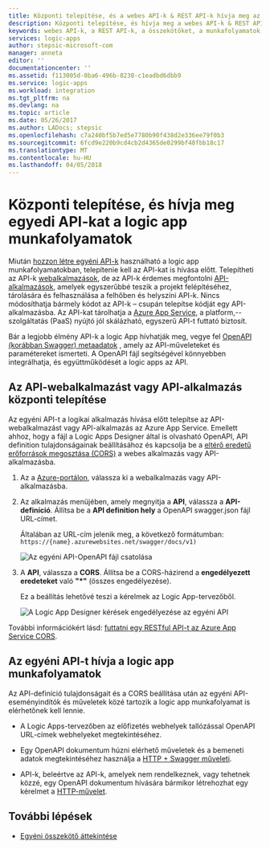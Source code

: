 ```yaml
---
title: Központi telepítése, és a webes API-k & REST API-k hívja meg az Azure Logic Apps |} Microsoft Docs
description: Központi telepítése, és hívja meg a webes API-k & REST API-k a rendszer az Azure Logic Apps integrációs munkafolyamatok
keywords: webes API-k, a REST API-k, a összekötőket, a munkafolyamatok, a rendszer integrációja, hitelesítéshez
services: logic-apps
author: stepsic-microsoft-com
manager: anneta
editor: ''
documentationcenter: ''
ms.assetid: f113005d-0ba6-496b-8230-c1eadbd6dbb9
ms.service: logic-apps
ms.workload: integration
ms.tgt_pltfrm: na
ms.devlang: na
ms.topic: article
ms.date: 05/26/2017
ms.author: LADocs; stepsic
ms.openlocfilehash: c7a240bf5b7ed5e7780b90f438d2e336ee79f0b3
ms.sourcegitcommit: 6fcd9e220b9cd4cb2d4365de0299bf48fbb18c17
ms.translationtype: MT
ms.contentlocale: hu-HU
ms.lasthandoff: 04/05/2018
---
```

# <a name="deploy-and-call-custom-apis-from-logic-app-workflows"></a>Központi telepítése, és hívja meg egyedi API-kat a logic app munkafolyamatok

Miután [hozzon létre egyéni API-k](./logic-apps-create-api-app.md) használható a logic app munkafolyamatokban, telepítenie kell az API-kat is hívása előtt. Telepítheti az API-k [webalkalmazások](../app-service/app-service-web-overview.md), de az API-k érdemes megfontolni [API-alkalmazások](../app-service/app-service-web-tutorial-rest-api.md), amelyek egyszerűbbé teszik a projekt felépítéséhez, tárolására és felhasználása a felhőben és helyszíni API-k. Nincs módosíthatja bármely kódot az API-k – csupán telepítse kódját egy API-alkalmazásba. Az API-kat tárolhatja a [Azure App Service](../app-service/app-service-web-overview.md), a platform,--szolgáltatás (PaaS) nyújtó jól skálázható, egyszerű API-t futtató biztosít.

Bár a legjobb élmény API-k a logic App hívhatják meg, vegye fel [OpenAPI (korábban Swagger) metaadatok](http://swagger.io/specification/) , amely az API-műveleteket és paramétereket ismerteti. A OpenAPI fájl segítségével könnyebben integrálhatja, és együttműködését a logic apps az API.

## <a name="deploy-your-api-as-a-web-app-or-api-app"></a>Az API-webalkalmazást vagy API-alkalmazás központi telepítése

Az egyéni API-t a logikai alkalmazás hívása előtt telepítse az API-webalkalmazást vagy API-alkalmazás az Azure App Service. Emellett ahhoz, hogy a fájl a Logic Apps Designer által is olvasható OpenAPI, API definition tulajdonságainak beállításához és kapcsolja be a [eltérő eredetű erőforrások megosztása (CORS)](../app-service/app-service-web-overview.md) a webes alkalmazás vagy API-alkalmazásba.

1. Az a [Azure-portálon](https://portal.azure.com), válassza ki a webalkalmazás vagy API-alkalmazásba.

2. Az alkalmazás menüjében, amely megnyitja a **API**, válassza a **API-definíció**. Állítsa be a **API definition hely** a OpenAPI swagger.json fájl URL-címet.

   Általában az URL-cím jelenik meg, a következő formátumban: `https://{name}.azurewebsites.net/swagger/docs/v1)`

   ![Az egyéni API-OpenAPI fájl csatolása](./media/logic-apps-custom-api-deploy-call/custom-api-swagger-url.png)

3. A **API**, válassza a **CORS**. Állítsa be a CORS-házirend a **engedélyezett eredeteket** való **"*"** (összes engedélyezése).

   Ez a beállítás lehetővé teszi a kérelmek az Logic App-tervezőből.

   ![A Logic App Designer kérések engedélyezése az egyéni API](./media/logic-apps-custom-api-deploy-call/custom-api-cors.png)

További információkért lásd: [futtatni egy RESTful API-t az Azure App Service CORS](../app-service/app-service-web-tutorial-rest-api.md).

## <a name="call-your-custom-api-from-logic-app-workflows"></a>Az egyéni API-t hívja a logic app munkafolyamatok

Az API-definíció tulajdonságait és a CORS beállítása után az egyéni API-eseményindítók és műveletek közé tartozik a logic app munkafolyamat is elérhetőnek kell lennie. 

*  A Logic Apps-tervezőben az előfizetés webhelyek tallózással OpenAPI URL-címek webhelyeket megtekintéséhez.

*  Egy OpenAPI dokumentum húzni elérhető műveletek és a bemeneti adatok megtekintéséhez használja a [HTTP + Swagger műveleti](../connectors/connectors-native-http-swagger.md).

*  API-k, beleértve az API-k, amelyek nem rendelkeznek, vagy tehetnek közzé, egy OpenAPI dokumentum hívására bármikor létrehozhat egy kérelmet a [HTTP-művelet](../connectors/connectors-native-http.md).

## <a name="next-steps"></a>További lépések

* [Egyéni összekötő áttekintése](../logic-apps/custom-connector-overview.md)